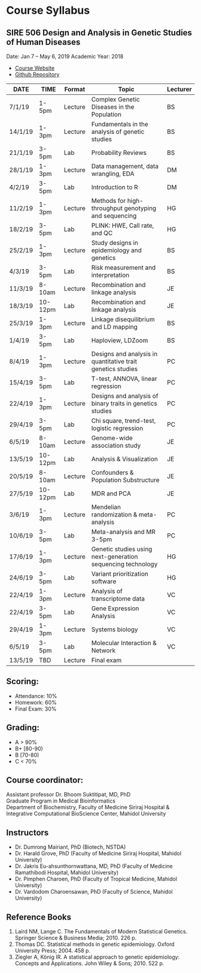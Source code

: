 Course Syllabus
===============

SIRE 506 Design and Analysis in Genetic Studies of Human Diseases
-----------------------------------------------------------------
Date:  Jan 7 – May 6, 2019
Academic Year: 2018

-   [Course Website](https://si-medbif.github.io/SIRE506/)
-   [Github Repository](https://github.com/si-medbif/SIRE506)


DATE | TIME | Format | Topic | Lecturer
----------|---------|-----------|-----------|----------
7/1/19 | 1-5pm | Lecture | Complex Genetic Diseases in the Population | BS
14/1/19 | 1-3pm | Lecture | Fundamentals in the analysis of genetic studies | BS
21/1/19 | 3-5pm | Lab | Probability Reviews | BS
28/1/19 | 1-3pm | Lecture | Data management, data wrangling, EDA | DM
4/2/19 | 3-5pm | Lab | Introduction to R | DM
11/2/19 | 1-3pm | Lecture | Methods for high-throughput genotyping and sequencing | HG
18/2/19 | 3-5pm | Lab | PLINK: HWE, Call rate, and QC | HG
25/2/19 | 1-3pm | Lecture | Study designs in epidemiology and genetics | BS
4/3/19 | 3-5pm | Lab | Risk measurement and interpretation | BS
11/3/19 | 8-10am | Lecture | Recombination and linkage analysis | JE
18/3/19 | 10-12pm | Lab | Recombination and linkage analysis | JE
25/3/19 | 1-3pm | Lecture | Linkage disequilibrium and LD mapping | BS
1/4/19 | 3-5pm | Lab | Haploview, LDZoom | BS
8/4/19 | 1-3pm | Lecture | Designs and analysis in quantitative trait genetics studies | PC
15/4/19 | 3-5pm | Lab | T-test, ANNOVA, linear regression | PC
22/4/19 | 1-3pm | Lecture | Designs and analysis of binary traits in genetics studies | PC
29/4/19 | 3-5pm | Lab | Chi square, trend-test, logistic regression | PC
6/5/19 | 8-10am | Lecture | Genome-wide association study | JE
13/5/19 | 10-12pm | Lab | Analysis & Visualization | JE
20/5/19 | 8-10am | Lecture | Confounders & Population Substructure | JE
27/5/19 | 10-12pm | Lab | MDR and PCA | JE
3/6/19 | 1-3pm | Lecture | Mendelian randomization & meta-analysis | PC
10/6/19 | 3-5pm | Lab | Meta-analysis and MR 3-5pm | PC
17/6/19 | 1-3pm | Lecture | Genetic studies using next-generation sequencing technology | HG
24/6/19 | 3-5pm | Lab | Variant prioritization software | HG
22/4/19 | 1-3pm | Lecture | Analysis of transcriptome data | VC
22/4/19 | 3-5pm | Lab | Gene Expression Analysis | VC
29/4/19 | 1-3pm | Lecture | Systems biology  | VC
6/5/19 | 3-5pm | Lab | Molecular Interaction & Network | VC
13/5/19 | TBD | Lecture | Final exam

Scoring:
--------

* Attendance: 10%
* Homework: 60%
* Final Exam: 30%

Grading:
--------

* A > 90%
* B+ [80-90)
* B [70-80)
* C < 70%

Course coordinator:
-------------------

Assistant professor Dr. Bhoom Suktitipat, MD, PhD  
Graduate Program in Medical Bioinformatics  
Department of Biochemistry, Faculty of Medicine Siriraj Hospital &  
Integrative Computational BioScience Center, Mahidol University

Instructors
----------
* Dr. Dumrong Mairiant, PhD (Biotech, NSTDA)
* Dr. Harald Grove, PhD (Faculty of Medicine Siriraj Hospital, Mahidol University)
* Dr. Jakris Eu-ahsunthornwattana, MD, PhD (Faculty of Medicine Ramathibodi Hospital, Mahidol University)
* Dr. Pimphen Charoen, PhD (Faculty of Tropical Medicine, Mahidol University)
* Dr. Vardodom Charoensawan, PhD (Faculty of Science, Mahidol University)

Reference Books
------------------
1. Laird NM, Lange C. The Fundamentals of Modern Statistical Genetics. Springer Science & Business Media; 2010. 226 p.
2. Thomas DC. Statistical methods in genetic epidemiology. Oxford University Press; 2004. 458 p.
3. Ziegler A, König IR. A statistical approach to genetic epidemiology: Concepts and Applications. John Wiley & Sons; 2010. 522 p.

